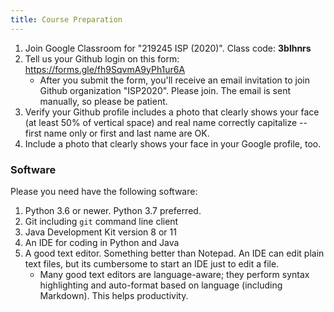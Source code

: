 ```yaml
---
title: Course Preparation
---
```


1. Join Google Classroom for "219245 ISP (2020)". Class code: **3blhnrs**
2. Tell us your Github login on this form: https://forms.gle/fh9SqvmA9yPh1ur6A
    - After you submit the form, you'll receive an email invitation to join Github organization "ISP2020". Please join. The email is sent manually, so please be patient.
3. Verify your Github profile includes a photo that clearly shows your face (at least 50% of vertical space) and real name correctly capitalize -- first name only or first and last name are OK.  
4. Include a photo that clearly shows your face in your Google profile, too.

### Software

Please you need have the following software:

1. Python 3.6 or newer. Python 3.7 preferred.
2. Git including `git` command line client
3. Java Development Kit version 8 or 11
4. An IDE for coding in Python and Java
5. A good text editor. Something better than Notepad. An IDE can edit plain text files, but its cumbersome to start an IDE just to edit a file.
   * Many good text editors are language-aware; they perform syntax highlighting and auto-format based on language (including Markdown).  This helps productivity.

